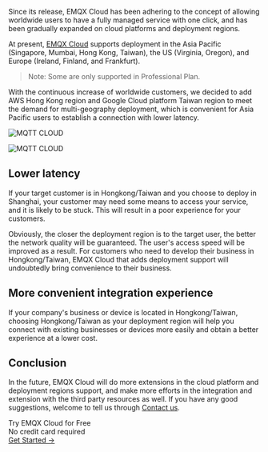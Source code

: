 Since its release, EMQX Cloud has been adhering to the concept of allowing worldwide users to have a fully managed service with one click, and has been gradually expanded on cloud platforms and deployment regions.

At present, [EMQX Cloud](https://www.emqx.com/en/cloud) supports deployment in the Asia Pacific (Singapore, Mumbai, Hong Kong, Taiwan), the US (Virginia, Oregon), and Europe (Ireland, Finland, and Frankfurt).

> Note: Some are only supported in Professional Plan.

With the continuous increase of worldwide customers, we decided to add AWS Hong Kong region and Google Cloud platform Taiwan region to meet the demand for multi-geography deployment, which is convenient for Asia Pacific users to establish a connection with lower latency.

![MQTT CLOUD](https://assets.emqx.com/images/dcc86f2ac94434bd8315a65438210305.png)


![MQTT CLOUD](https://assets.emqx.com/images/069de0612b5b11e490f2ccc53c78d476.png)


## Lower latency

If your target customer is in Hongkong/Taiwan and you choose to deploy in Shanghai, your customer may need some means to access your service, and it is likely to be stuck. This will result in a poor experience for your customers.

Obviously, the closer the deployment region is to the target user, the better the network quality will be guaranteed. The user's access speed will be improved as a result. For customers who need to develop their business in Hongkong/Taiwan, EMQX Cloud that adds deployment support will undoubtedly bring convenience to their business.

## More convenient integration experience

If your company's business or device is located in Hongkong/Taiwan, choosing Hongkong/Taiwan as your deployment region will help you connect with existing businesses or devices more easily and obtain a better experience at a lower cost.

## Conclusion

In the future, EMQX Cloud will do more extensions in the cloud platform and deployment regions support, and make more efforts in the integration and extension with the third party resources as well. If you have any good suggestions, welcome to tell us through [Contact us](https://www.emqx.com/en/contact?product=cloud).


<section class="promotion">
    <div>
        Try EMQX Cloud for Free
        <div class="is-size-14 is-text-normal has-text-weight-normal">No credit card required</div>
    </div>
    <a href="https://www.emqx.com/en/signup?continue=https://cloud-intl.emqx.com/console/deployments/0?oper=new" class="button is-gradient px-5">Get Started →</a>
</section>
